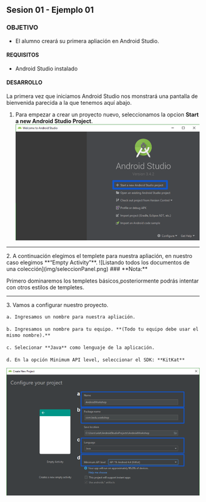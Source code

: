 ## Sesion 01 - Ejemplo 01

### OBJETIVO 
 - El alumno creará su primera apliación en Android Studio. 

#### REQUISITOS 
* Android Studio instalado


#### DESARROLLO
La primera vez que iniciamos Android Studio nos monstrará una pantalla de bienvenida parecida a la que tenemos aquí abajo.

1. Para empezar a crear un proyecto nuevo, seleccionamos la opcion **Start a new Android Studio Project**.
 ![Listando todos los documentos de una colección](img/primerApp.png)
<hr>
 2. A continuación elegimos el templete para nuestra apliación, en nuestro caso elegimos **“Empty Activity”**.
 ![Listando todos los documentos de una colección](img/seleccionPanel.png)
 ### **Nota:**

 Primero dominaremos los templetes básicos,posteriormente podrás intentar con otros estilos de templetes.
 <hr>
 3. Vamos a configurar nuestro proyecto.

    a. Ingresamos un nombre para nuestra apliación.

    b. Ingresamos un nombre para tu equipo. **(Todo tu equipo debe usar el mismo nombre).**

    c. Selecionar **Java** como lenguaje de la aplicación.

    d. En la opción Minimum API level, seleccionar el SDK: **KitKat**

 ![Listando todos los documentos de una colección](img/configuracionAppControl.png)




